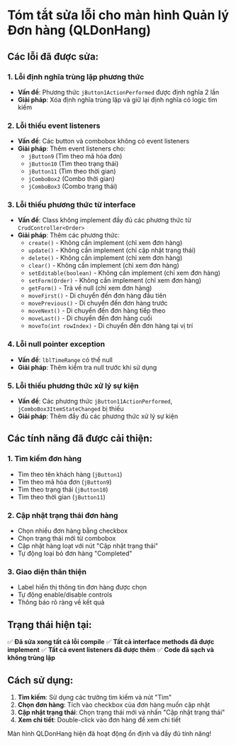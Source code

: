# Tóm tắt sửa lỗi cho màn hình Quản lý Đơn hàng (QLDonHang)

## Các lỗi đã được sửa:

### 1. **Lỗi định nghĩa trùng lặp phương thức**
- **Vấn đề**: Phương thức `jButton1ActionPerformed` được định nghĩa 2 lần
- **Giải pháp**: Xóa định nghĩa trùng lặp và giữ lại định nghĩa có logic tìm kiếm

### 2. **Lỗi thiếu event listeners**
- **Vấn đề**: Các button và combobox không có event listeners
- **Giải pháp**: Thêm event listeners cho:
  - `jButton9` (Tìm theo mã hóa đơn)
  - `jButton10` (Tìm theo trạng thái)
  - `jButton11` (Tìm theo thời gian)
  - `jComboBox2` (Combo thời gian)
  - `jComboBox3` (Combo trạng thái)

### 3. **Lỗi thiếu phương thức từ interface**
- **Vấn đề**: Class không implement đầy đủ các phương thức từ `CrudController<Order>`
- **Giải pháp**: Thêm các phương thức:
  - `create()` - Không cần implement (chỉ xem đơn hàng)
  - `update()` - Không cần implement (chỉ cập nhật trạng thái)
  - `delete()` - Không cần implement (chỉ xem đơn hàng)
  - `clear()` - Không cần implement (chỉ xem đơn hàng)
  - `setEditable(boolean)` - Không cần implement (chỉ xem đơn hàng)
  - `setForm(Order)` - Không cần implement (chỉ xem đơn hàng)
  - `getForm()` - Trả về null (chỉ xem đơn hàng)
  - `moveFirst()` - Di chuyển đến đơn hàng đầu tiên
  - `movePrevious()` - Di chuyển đến đơn hàng trước
  - `moveNext()` - Di chuyển đến đơn hàng tiếp theo
  - `moveLast()` - Di chuyển đến đơn hàng cuối
  - `moveTo(int rowIndex)` - Di chuyển đến đơn hàng tại vị trí

### 4. **Lỗi null pointer exception**
- **Vấn đề**: `lblTimeRange` có thể null
- **Giải pháp**: Thêm kiểm tra null trước khi sử dụng

### 5. **Lỗi thiếu phương thức xử lý sự kiện**
- **Vấn đề**: Các phương thức `jButton11ActionPerformed`, `jComboBox3ItemStateChanged` bị thiếu
- **Giải pháp**: Thêm đầy đủ các phương thức xử lý sự kiện

## Các tính năng đã được cải thiện:

### 1. **Tìm kiếm đơn hàng**
- Tìm theo tên khách hàng (`jButton1`)
- Tìm theo mã hóa đơn (`jButton9`)
- Tìm theo trạng thái (`jButton10`)
- Tìm theo thời gian (`jButton11`)

### 2. **Cập nhật trạng thái đơn hàng**
- Chọn nhiều đơn hàng bằng checkbox
- Chọn trạng thái mới từ combobox
- Cập nhật hàng loạt với nút "Cập nhật trạng thái"
- Tự động loại bỏ đơn hàng "Completed"

### 3. **Giao diện thân thiện**
- Label hiển thị thông tin đơn hàng được chọn
- Tự động enable/disable controls
- Thông báo rõ ràng về kết quả

## Trạng thái hiện tại:
✅ **Đã sửa xong tất cả lỗi compile**
✅ **Tất cả interface methods đã được implement**
✅ **Tất cả event listeners đã được thêm**
✅ **Code đã sạch và không trùng lặp**

## Cách sử dụng:
1. **Tìm kiếm**: Sử dụng các trường tìm kiếm và nút "Tìm"
2. **Chọn đơn hàng**: Tích vào checkbox của đơn hàng muốn cập nhật
3. **Cập nhật trạng thái**: Chọn trạng thái mới và nhấn "Cập nhật trạng thái"
4. **Xem chi tiết**: Double-click vào đơn hàng để xem chi tiết

Màn hình QLDonHang hiện đã hoạt động ổn định và đầy đủ tính năng! 